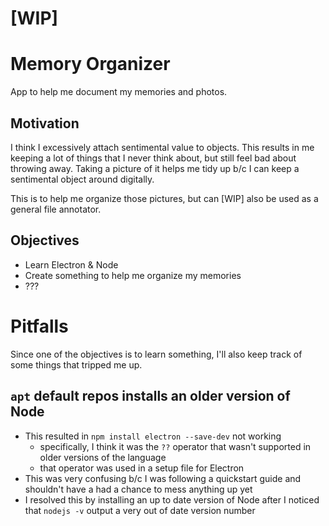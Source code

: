 # [WIP]
# Memory Organizer
App to help me document my memories and photos. 

## Motivation
I think I excessively attach sentimental value to objects. This results in me keeping a lot of things that I never think about, but still feel bad about throwing away. Taking a picture of it helps me tidy up b/c I can keep a sentimental object around digitally. 

This is to help me organize those pictures, but can [WIP] also be used as a general file annotator. 

## Objectives
- Learn Electron & Node
- Create something to help me organize my memories
- ???

# Pitfalls 
Since one of the objectives is to learn something, I'll also keep track of some things that tripped me up. 

## `apt` default repos installs an older version of Node
- This resulted in `npm install electron --save-dev` not working 
    - specifically, I think it was the `??` operator that wasn't supported in older versions of the language
    - that operator was used in a setup file for Electron
- This was very confusing b/c I was following a quickstart guide and shouldn't have a had a chance 
to mess anything up yet
- I resolved this by installing an up to date version of Node after I noticed that `nodejs -v` output a very out of date version number
